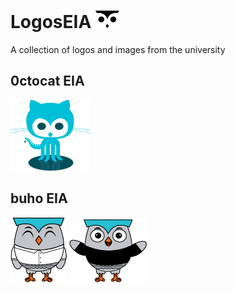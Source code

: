 # LogosEIA ![alt text](/assets/png/logo-eia-icon-x2.png)
A collection of logos and images from the university 
## 0ctocat EIA
![alt text](/assets/png/octocat-eia-shadow.png)
## buho EIA
![alt text](/assets/png/buho-eia-v1.png) ![alt text](/assets/png/buho-eia-v2.png)
